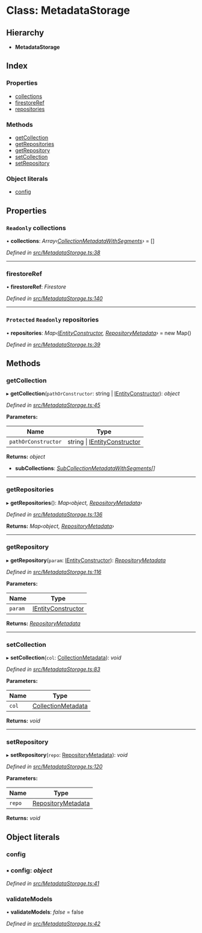 
# Class: MetadataStorage

## Hierarchy

* **MetadataStorage**

## Index

### Properties

* [collections](metadatastorage.md#readonly-collections)
* [firestoreRef](metadatastorage.md#firestoreref)
* [repositories](metadatastorage.md#protected-readonly-repositories)

### Methods

* [getCollection](metadatastorage.md#getcollection)
* [getRepositories](metadatastorage.md#getrepositories)
* [getRepository](metadatastorage.md#getrepository)
* [setCollection](metadatastorage.md#setcollection)
* [setRepository](metadatastorage.md#setrepository)

### Object literals

* [config](metadatastorage.md#config)

## Properties

### `Readonly` collections

• **collections**: *Array‹[CollectionMetadataWithSegments](../interfaces/collectionmetadatawithsegments.md)›* = []

*Defined in [src/MetadataStorage.ts:38](https://github.com/wovalle/fireorm/blob/ad1a9c5/src/MetadataStorage.ts#L38)*

___

###  firestoreRef

• **firestoreRef**: *Firestore*

*Defined in [src/MetadataStorage.ts:140](https://github.com/wovalle/fireorm/blob/ad1a9c5/src/MetadataStorage.ts#L140)*

___

### `Protected` `Readonly` repositories

• **repositories**: *Map‹[IEntityConstructor](../globals.md#ientityconstructor), [RepositoryMetadata](../interfaces/repositorymetadata.md)›* = new Map()

*Defined in [src/MetadataStorage.ts:39](https://github.com/wovalle/fireorm/blob/ad1a9c5/src/MetadataStorage.ts#L39)*

## Methods

###  getCollection

▸ **getCollection**(`pathOrConstructor`: string | [IEntityConstructor](../globals.md#ientityconstructor)): *object*

*Defined in [src/MetadataStorage.ts:45](https://github.com/wovalle/fireorm/blob/ad1a9c5/src/MetadataStorage.ts#L45)*

**Parameters:**

Name | Type |
------ | ------ |
`pathOrConstructor` | string &#124; [IEntityConstructor](../globals.md#ientityconstructor) |

**Returns:** *object*

* **subCollections**: *[SubCollectionMetadataWithSegments](../interfaces/subcollectionmetadatawithsegments.md)[]*

___

###  getRepositories

▸ **getRepositories**(): *Map‹object, [RepositoryMetadata](../interfaces/repositorymetadata.md)›*

*Defined in [src/MetadataStorage.ts:136](https://github.com/wovalle/fireorm/blob/ad1a9c5/src/MetadataStorage.ts#L136)*

**Returns:** *Map‹object, [RepositoryMetadata](../interfaces/repositorymetadata.md)›*

___

###  getRepository

▸ **getRepository**(`param`: [IEntityConstructor](../globals.md#ientityconstructor)): *[RepositoryMetadata](../interfaces/repositorymetadata.md)*

*Defined in [src/MetadataStorage.ts:116](https://github.com/wovalle/fireorm/blob/ad1a9c5/src/MetadataStorage.ts#L116)*

**Parameters:**

Name | Type |
------ | ------ |
`param` | [IEntityConstructor](../globals.md#ientityconstructor) |

**Returns:** *[RepositoryMetadata](../interfaces/repositorymetadata.md)*

___

###  setCollection

▸ **setCollection**(`col`: [CollectionMetadata](../interfaces/collectionmetadata.md)): *void*

*Defined in [src/MetadataStorage.ts:83](https://github.com/wovalle/fireorm/blob/ad1a9c5/src/MetadataStorage.ts#L83)*

**Parameters:**

Name | Type |
------ | ------ |
`col` | [CollectionMetadata](../interfaces/collectionmetadata.md) |

**Returns:** *void*

___

###  setRepository

▸ **setRepository**(`repo`: [RepositoryMetadata](../interfaces/repositorymetadata.md)): *void*

*Defined in [src/MetadataStorage.ts:120](https://github.com/wovalle/fireorm/blob/ad1a9c5/src/MetadataStorage.ts#L120)*

**Parameters:**

Name | Type |
------ | ------ |
`repo` | [RepositoryMetadata](../interfaces/repositorymetadata.md) |

**Returns:** *void*

## Object literals

###  config

### ▪ **config**: *object*

*Defined in [src/MetadataStorage.ts:41](https://github.com/wovalle/fireorm/blob/ad1a9c5/src/MetadataStorage.ts#L41)*

###  validateModels

• **validateModels**: *false* = false

*Defined in [src/MetadataStorage.ts:42](https://github.com/wovalle/fireorm/blob/ad1a9c5/src/MetadataStorage.ts#L42)*
